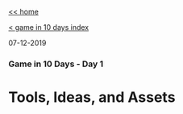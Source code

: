 [<< home](../index.md)

[< game in 10 days index](./index.md)

07-12-2019

### Game in 10 Days - Day 1
# Tools, Ideas, and Assets
